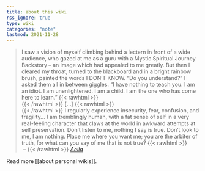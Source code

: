 ```yaml
---
title: about this wiki
rss_ignore: true
type: wiki
categories: "note"
lastmod: 2021-11-28
---
```


> I saw a vision of myself climbing behind a lectern in front of a wide audience, who gazed at me as a guru with a Mystic Spiritual Journey Backstory – an image which had appealed to me greatly. But then I cleared my throat, turned to the blackboard and in a bright rainbow brush, painted the words I DON’T KNOW. “Do you understand?” I asked them all in between giggles. “I have nothing to teach you. I am an idiot. I am unenlightened. I am a child. I am the one who has come here to learn.”
{{< rawhtml >}} <br> {{< /rawhtml >}}
> [...]
{{< rawhtml >}} <br> {{< /rawhtml >}}
> I regularly experience insecurity, fear, confusion, and fragility... I am tremblingly human, with a fat sense of self in a very real-feeling character that claws at the world in awkward attempts at self preservation. Don’t listen to me, nothing I say is true. Don’t look to me, I am nothing. Place me where you want me; you are the arbiter of truth, for what can you say of me that is not true?
{{< rawhtml >}}<br>&nbsp;&ndash; {{< /rawhtml >}} *[Aella](https://knowingless.com/2019/08/17/you-will-forget/)*

Read more [[about personal wikis]].